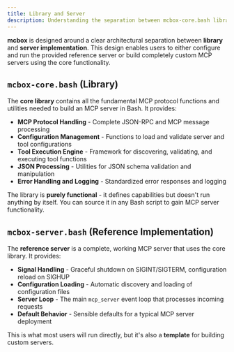 ```yaml
---
title: Library and Server
description: Understanding the separation between mcbox-core.bash library and mcbox-server.bash reference implementation.
---
```


**mcbox** is designed around a clear architectural separation between **library** and **server implementation**. This design enables users to either configure and run the provided reference server or build completely custom MCP servers using the core functionality.

## `mcbox-core.bash` (Library)

The **core library** contains all the fundamental MCP protocol functions and utilities needed to build an MCP server in Bash. It provides:

- **MCP Protocol Handling** - Complete JSON-RPC and MCP message processing
- **Configuration Management** - Functions to load and validate server and tool configurations
- **Tool Execution Engine** - Framework for discovering, validating, and executing tool functions
- **JSON Processing** - Utilities for JSON schema validation and manipulation
- **Error Handling and Logging** - Standardized error responses and logging

The library is **purely functional** - it defines capabilities but doesn't run anything by itself. You can source it in any Bash script to gain MCP server functionality.

## `mcbox-server.bash` (Reference Implementation)

The **reference server** is a complete, working MCP server that uses the core library. It provides:

- **Signal Handling** - Graceful shutdown on SIGINT/SIGTERM, configuration reload on SIGHUP
- **Configuration Loading** - Automatic discovery and loading of configuration files
- **Server Loop** - The main `mcp_server` event loop that processes incoming requests
- **Default Behavior** - Sensible defaults for a typical MCP server deployment

This is what most users will run directly, but it's also a **template** for building custom servers.
